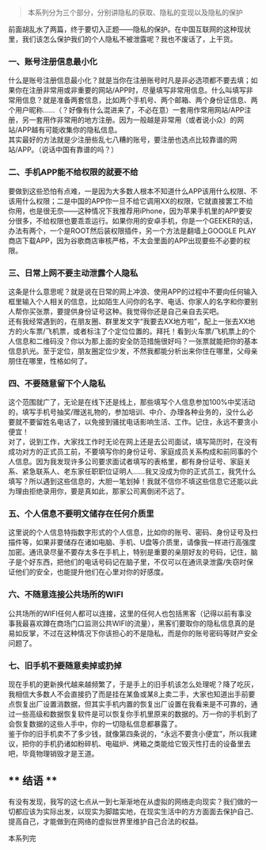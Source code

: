 [TITLE]:隐私不私(三)
[TAGS]:技术

> 本系列分为三个部分，分别讲隐私的获取、隐私的变现以及隐私的保护

前面胡乱水了两篇，终于要切入正题——隐私的保护。在中国互联网的这种现状里，我们该怎么保护我们的个人隐私不被泄露呢？我也不废话了，上干货。

### 一、账号注册信息最小化
什么是账号注册信息最小化？就是当你在注册账号时凡是非必选项都不要去填；如果你在注册非常用或非重要的网站/APP时，尽量填写非常用信息。什么叫填写非常用信息？就是准备两套信息，比如两个手机号、两个邮箱、两个身份证信息、两个用户昵称……（？好像有什么混进来了，不必在意）一套用作常用网站/APP注册，另一套用作非常用的地方注册。因为一般越是非常用（或者说小众）的网站/APP越有可能收集你的隐私信息。  
其实最好的方法就是少注册些乱七八糟的账号，要注册也选点比较靠谱的网站/APP。（说话中国有靠谱的吗？）


### 二、手机APP能不给权限的就要不给
要做到这些恐怕有点难，一是因为大多数人根本不知道什么APP该用什么权限、不该用什么权限；二是中国的APP你一旦不给它调用XX的权限，它就直接罢工不给你用，也是很无奈——这种情况下我推荐用iPhone，因为苹果手机里的APP要安分很多，不给权限也要乖乖运行。如果你用的安卓手机，你是一个GEEKER的话，办法有两个，一个是ROOT然后装权限插件，另一个方法是翻墙上GOOGLE PLAY商店下载APP，因为谷歌商店审核严格，不太会里面的APP出现要些不必要的权限。

### 三、日常上网不要主动泄露个人隐私
这条是什么意思呢？就是说在日常的网上冲浪、使用APP的过程中不要向任何输入框里输入个人相关的信息，比如陌生人问你的名字、电话、你家人的名字和你要别人帮你买张票，要提供身份证号这种。我觉得你还是自己亲自去买吧。  
还有我经常遇到的，在朋友圈、群里发文字“我要去XX地方啦”，配上一张去XX地方的火车票/飞机票，或者标注了个定位位置的。拜托！看到火车票/飞机票上的个人信息和二维码没？你以为那上面的安全防范措施很好吗？一张票就能把你的基本信息扒光。至于定位，朋友圈定位少发，不然我都能分析出来你住在哪里，父母亲朋住在哪里，性格如何了。

### 四、不要随意留下个人隐私
这个范围就广了，无论是在线下还是线上，那些填写个人信息参加100%中奖活动的，填写手机号抽奖/赠送礼物的，参加培训、中介、办理各种业务的，没什么必要就不要留姓名电话了，以免接到骚扰电话影响生活、工作。记住，永远不要贪小便宜！  
对了，说到工作，大家找工作时无论在网上还是去公司面试，填写简历时，在没有成功对方的正式员工前，不要填写你的身份证号、家庭成员关系构成和前同事的个人信息。因为我发现许多公司要求面试者填写的表格里，都有身份证号、家庭关系、紧急联系人、老东家任职职位证明人……我又没成为你的正式员工，我凭什么填写？所以遇到这些信息的，大胆一笔划掉！我就不信你不填这些信息它还能以此为理由拒绝录用你，要是真如此，那家公司离倒闭不远了。

### 五、个人信息不要明文储存在任何介质里
这里说的个人信息特指数字形式的个人信息，比如你的账号、密码、身份证号及扫描件等，如果非要储存在诸如电脑、手机、U盘等介质里，请像我一样进行高强度加密。通讯录尽量不要存太多在手机上，特别是重要的亲朋好友的号码，记住，脑子是个好东西，把他们的电话号码记在脑子里，不仅可以在通讯录泄露/失窃时保证他们的安全，也能提升他们在心里对你的好感度。


### 六、不随意连接公共场所的WIFI
公共场所的WIFI任何人都可以连接，这里的任何人也包括黑客（记得以前有事没事我最喜欢蹲在商场门口监测公共WIFI的流量），黑客们要取你的隐私信息真的是易如反掌，不过在这种情况下你该担心的不是隐私，而是你的账号密码等财产安全问题了。

### 七、旧手机不要随意卖掉或扔掉
现在手机的更新换代越来越频繁了，于是手上的旧手机该怎么处理呢？降了吃灰，我相信大多数人不会直接扔了而是挂在某鱼或某8上卖二手，大家也知道出手前要点恢复出厂设置消数据，但其实手机内置的恢复出厂设置在我看来是不可靠的，通过一些高级和数据恢复软件是可以恢复你手机里原来的数据的。万一你的手机到了会恢复数据的这些人手中，你的一切隐私信息都暴露了。  
鉴于你的旧手机卖不了多少钱，就像第四条说的，“永远不要贪小便宜”，所以我建议，把你的手机扔诸如粉碎机、电磁炉、烤箱之类能给它毁灭性打击的设备里去吧，毕竟物理销毁才是王道。

## ** 结语 ** 
有没有发现，我写的这七点从一到七渐渐地在从虚拟的网络走向现实？我们做的一切都应该为实际出发，以现实为脚踏实地，在现实生活中的方方面面去保护自己、提高自己，才能做到在网络的虚拟世界里维护自己合法的权益。

本系列完